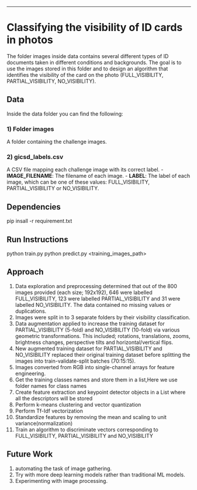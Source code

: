 ***


# Classifying the visibility of ID cards in photos

The folder images inside data contains several different types of ID documents taken in different conditions and backgrounds. The goal is to use the images stored in this folder and to design an algorithm that identifies the visibility of the card on the photo (FULL_VISIBILITY, PARTIAL_VISIBILITY, NO_VISIBILITY).

## Data

Inside the data folder you can find the following:

### 1) Folder images
A folder containing the challenge images.

### 2) gicsd_labels.csv
A CSV file mapping each challenge image with its correct label.
	- **IMAGE_FILENAME**: The filename of each image.
	- **LABEL**: The label of each image, which can be one of these values: FULL_VISIBILITY, PARTIAL_VISIBILITY or NO_VISIBILITY. 


## Dependencies

pip insall -r requirement.txt

## Run Instructions

python train.py
python predict.py <training_images_path>

## Approach

1. Data exploration and preprocessing determined that out of the 800 images provided (each size; 192x192), 646 were labelled FULL_VISIBILITY, 123 were labelled PARTIAL_VISIBILITY and 31 were labelled NO_VISIBILITY. The data contained no missing values or duplications.
2. Images were split in to 3 separate folders by their visibility classification.
3. Data augmentation applied to increase the training dataset for PARTIAL_VISIBILITY (5-fold) and NO_VISIBILITY (10-fold) via various 	geometric transformations. This included; rotations, translations, zooms, brightness changes, perspective tilts and 	   horizontal/vertical flips.
4. New augmented training dataset for PARTIAL_VISIBILITY and NO_VISIBILITY replaced their original training dataset before splitting 	the images into train-validate-split batches (70:15:15).
5. Images converted from RGB into single-channel arrays for feature engineering.
6. Get the training classes names and store them in a list,Here we use folder names for class names
7. Create feature extraction and keypoint detector objects in a List where all the descriptors will be stored
8. Perform k-means clustering and vector quantization
9. Perform Tf-Idf vectorization
10. Standardize features by removing the mean and scaling to unit variance(normalization)
11. Train an algorithm to discriminate vectors corresponding to FULL_VISIBILITY, PARTIAL_VISIBILITY and NO_VISIBILITY 

## Future Work

1. automating the task of image gathering.
2. Try with more deep learning models rather than traditional ML models.
3. Experimenting with image processing.
